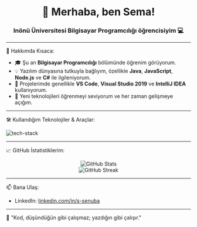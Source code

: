 <h1 align="center">👋 Merhaba, ben Sema!</h1>
<h3 align="center">Inönü Üniversitesi Bilgisayar Programcılığı öğrencisiyim 💻</h3>

---

🎯 Hakkımda Kısaca:
- 🎓 Şu an **Bilgisayar Programcılığı** bölümünde öğrenim görüyorum.  
- 💡 Yazılım dünyasına tutkuyla bağlıyım, özellikle **Java**, **JavaScript**, **Node.js** ve **C#** ile ilgileniyorum.  
- 🚀 Projelerimde genellikle **VS Code**, **Visual Studio 2019** ve **IntelliJ IDEA** kullanıyorum.  
- 🌱 Yeni teknolojileri öğrenmeyi seviyorum ve her zaman gelişmeye açığım.

---

🛠️ Kullandığım Teknolojiler & Araçlar:
<p>
  <img src="https://skillicons.dev/icons?i=java,js,nodejs,cs,git,github,vscode,visualstudio,intellij" alt="tech-stack" />
</p>

---

📈 GitHub İstatistiklerim:
<p align="center">
  <img src="https://github-readme-stats.vercel.app/api?username=s-senuba&show_icons=true&theme=radical" alt="GitHub Stats" />
  <br />
  <img src="https://github-readme-streak-stats.herokuapp.com/?user=s-senuba&theme=radical" alt="GitHub Streak" />
</p>

---

📫 Bana Ulaş:
- LinkedIn: [linkedin.com/in/s-senuba](https://www.linkedin.com/in/s-senuba/) 


---

🧠 "Kod, düşündüğün gibi çalışmaz; yazdığın gibi çalışır."

